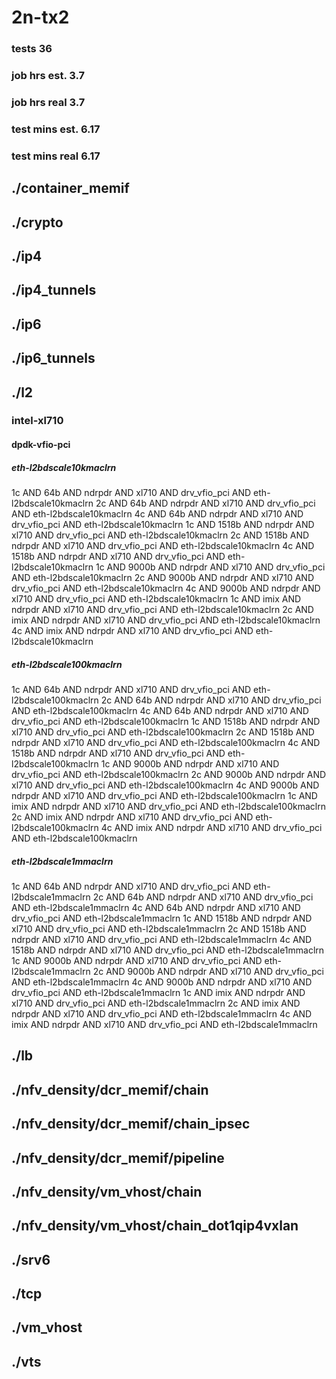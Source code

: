 # 2n-tx2
### tests 36
### job hrs est. 3.7
### job hrs real 3.7
### test mins est. 6.17
### test mins real 6.17
## ./container_memif
## ./crypto
## ./ip4
## ./ip4_tunnels
## ./ip6
## ./ip6_tunnels
## ./l2
### intel-xl710
#### dpdk-vfio-pci
##### eth-l2bdscale10kmaclrn
1c AND 64b AND ndrpdr AND xl710 AND drv_vfio_pci AND eth-l2bdscale10kmaclrn
2c AND 64b AND ndrpdr AND xl710 AND drv_vfio_pci AND eth-l2bdscale10kmaclrn
4c AND 64b AND ndrpdr AND xl710 AND drv_vfio_pci AND eth-l2bdscale10kmaclrn
1c AND 1518b AND ndrpdr AND xl710 AND drv_vfio_pci AND eth-l2bdscale10kmaclrn
2c AND 1518b AND ndrpdr AND xl710 AND drv_vfio_pci AND eth-l2bdscale10kmaclrn
4c AND 1518b AND ndrpdr AND xl710 AND drv_vfio_pci AND eth-l2bdscale10kmaclrn
1c AND 9000b AND ndrpdr AND xl710 AND drv_vfio_pci AND eth-l2bdscale10kmaclrn
2c AND 9000b AND ndrpdr AND xl710 AND drv_vfio_pci AND eth-l2bdscale10kmaclrn
4c AND 9000b AND ndrpdr AND xl710 AND drv_vfio_pci AND eth-l2bdscale10kmaclrn
1c AND imix AND ndrpdr AND xl710 AND drv_vfio_pci AND eth-l2bdscale10kmaclrn
2c AND imix AND ndrpdr AND xl710 AND drv_vfio_pci AND eth-l2bdscale10kmaclrn
4c AND imix AND ndrpdr AND xl710 AND drv_vfio_pci AND eth-l2bdscale10kmaclrn
##### eth-l2bdscale100kmaclrn
1c AND 64b AND ndrpdr AND xl710 AND drv_vfio_pci AND eth-l2bdscale100kmaclrn
2c AND 64b AND ndrpdr AND xl710 AND drv_vfio_pci AND eth-l2bdscale100kmaclrn
4c AND 64b AND ndrpdr AND xl710 AND drv_vfio_pci AND eth-l2bdscale100kmaclrn
1c AND 1518b AND ndrpdr AND xl710 AND drv_vfio_pci AND eth-l2bdscale100kmaclrn
2c AND 1518b AND ndrpdr AND xl710 AND drv_vfio_pci AND eth-l2bdscale100kmaclrn
4c AND 1518b AND ndrpdr AND xl710 AND drv_vfio_pci AND eth-l2bdscale100kmaclrn
1c AND 9000b AND ndrpdr AND xl710 AND drv_vfio_pci AND eth-l2bdscale100kmaclrn
2c AND 9000b AND ndrpdr AND xl710 AND drv_vfio_pci AND eth-l2bdscale100kmaclrn
4c AND 9000b AND ndrpdr AND xl710 AND drv_vfio_pci AND eth-l2bdscale100kmaclrn
1c AND imix AND ndrpdr AND xl710 AND drv_vfio_pci AND eth-l2bdscale100kmaclrn
2c AND imix AND ndrpdr AND xl710 AND drv_vfio_pci AND eth-l2bdscale100kmaclrn
4c AND imix AND ndrpdr AND xl710 AND drv_vfio_pci AND eth-l2bdscale100kmaclrn
##### eth-l2bdscale1mmaclrn
1c AND 64b AND ndrpdr AND xl710 AND drv_vfio_pci AND eth-l2bdscale1mmaclrn
2c AND 64b AND ndrpdr AND xl710 AND drv_vfio_pci AND eth-l2bdscale1mmaclrn
4c AND 64b AND ndrpdr AND xl710 AND drv_vfio_pci AND eth-l2bdscale1mmaclrn
1c AND 1518b AND ndrpdr AND xl710 AND drv_vfio_pci AND eth-l2bdscale1mmaclrn
2c AND 1518b AND ndrpdr AND xl710 AND drv_vfio_pci AND eth-l2bdscale1mmaclrn
4c AND 1518b AND ndrpdr AND xl710 AND drv_vfio_pci AND eth-l2bdscale1mmaclrn
1c AND 9000b AND ndrpdr AND xl710 AND drv_vfio_pci AND eth-l2bdscale1mmaclrn
2c AND 9000b AND ndrpdr AND xl710 AND drv_vfio_pci AND eth-l2bdscale1mmaclrn
4c AND 9000b AND ndrpdr AND xl710 AND drv_vfio_pci AND eth-l2bdscale1mmaclrn
1c AND imix AND ndrpdr AND xl710 AND drv_vfio_pci AND eth-l2bdscale1mmaclrn
2c AND imix AND ndrpdr AND xl710 AND drv_vfio_pci AND eth-l2bdscale1mmaclrn
4c AND imix AND ndrpdr AND xl710 AND drv_vfio_pci AND eth-l2bdscale1mmaclrn
## ./lb
## ./nfv_density/dcr_memif/chain
## ./nfv_density/dcr_memif/chain_ipsec
## ./nfv_density/dcr_memif/pipeline
## ./nfv_density/vm_vhost/chain
## ./nfv_density/vm_vhost/chain_dot1qip4vxlan
## ./srv6
## ./tcp
## ./vm_vhost
## ./vts

